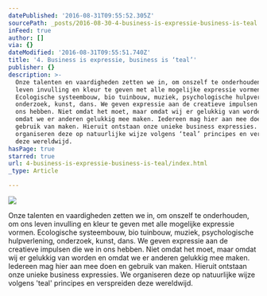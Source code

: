 ```yaml
---
datePublished: '2016-08-31T09:55:52.305Z'
sourcePath: _posts/2016-08-30-4-business-is-expressie-business-is-teal.md
inFeed: true
author: []
via: {}
dateModified: '2016-08-31T09:55:51.740Z'
title: '4. Business is expressie, business is ‘teal’'
publisher: {}
description: >-
  Onze talenten en vaardigheden zetten we in, om onszelf te onderhouden, om ons
  leven invulling en kleur te geven met alle mogelijke expressie vormen.
  Ecologische systeembouw, bio tuinbouw, muziek, psychologische hulpverlening,
  onderzoek, kunst, dans. We geven expressie aan de creatieve impulsen die we in
  ons hebben. Niet omdat het moet, maar omdat wij er gelukkig van worden en
  omdat we er anderen gelukkig mee maken. Iedereen mag hier aan mee doen en
  gebruik van maken. Hieruit ontstaan onze unieke business expressies. We
  organiseren deze op natuurlijke wijze volgens ‘teal’ principes en verspreiden
  deze wereldwijd.
hasPage: true
starred: true
url: 4-business-is-expressie-business-is-teal/index.html
_type: Article

---
```

![](https://imgflo.herokuapp.com/graph/2b2431f8e7ba7b0/4c4284a83c3ee84ed93c8c6dfbbe3615/croprotate.jpg?cropheight=2229&cropwidth=3453&degrees=0&input=https%3A%2F%2Fthe-grid-user-content.s3-us-west-2.amazonaws.com%2F75b53d62-d2fa-4ab4-b786-75b5daa73bb8.jpg&x=0&y=0)

Onze talenten en vaardigheden zetten we in, om onszelf te onderhouden, om ons leven invulling en kleur te geven met alle mogelijke expressie vormen. Ecologische systeembouw, bio tuinbouw, muziek, psychologische hulpverlening, onderzoek, kunst, dans. We geven expressie aan de creatieve impulsen die we in ons hebben. Niet omdat het moet, maar omdat wij er gelukkig van worden en omdat we er anderen gelukkig mee maken. Iedereen mag hier aan mee doen en gebruik van maken. Hieruit ontstaan onze unieke business expressies. We organiseren deze op natuurlijke wijze volgens 'teal' principes en verspreiden deze wereldwijd.